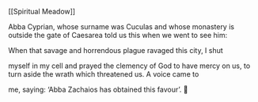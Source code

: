 [[Spiritual Meadow]]
 
Abba Cyprian, whose surname was Cuculas and whose monastery is outside the gate of Caesarea told us this when we went to see him:  
 
When that savage and horrendous plague ravaged this city, I shut  
 
myself in my cell and prayed the clemency of God to have mercy on us, to turn aside the wrath which threatened us. A voice came to  
 
me, saying: ‘Abba Zachaios has obtained this favour’.  

